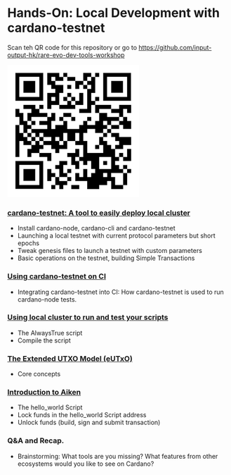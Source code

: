 #  Hands-On: Local Development with cardano-testnet

Scan teh QR code for this repository or go to 
https://github.com/input-output-hk/rare-evo-dev-tools-workshop


![qrcode](./images/rareEvo-workshop.jpg)

### [cardano-testnet: A tool to easily deploy local cluster](./docs/1.cardano-testnet.md)
- Install cardano-node, cardano-cli and cardano-testnet 
- Launching a local testnet with current protocol parameters but short epochs
- Tweak genesis files to launch a testnet with custom parameters
- Basic operations on the testnet, building Simple Transactions

### [Using cardano-testnet on CI](./docs/2.cardano-testnet-tests.md)
- Integrating cardano-testnet into CI: How cardano-testnet is used to run cardano-node tests. 

### [Using local cluster to run and test your scripts](./docs/4.aiken-always-true.md)
- The AlwaysTrue script
- Compile the script

### [The Extended UTXO Model (eUTxO)](./docs/3.UTxO-EUTxO.pdf) 
- Core concepts

### [Introduction to Aiken](./docs/5.aiken-hello-world.md)
- The hello_world Script
- Lock funds in the hello_world Script address
- Unlock funds (build, sign and submit transaction)

### Q&A and Recap.
- Brainstorming: What tools are you missing? What features from other ecosystems would you like to see on Cardano?
